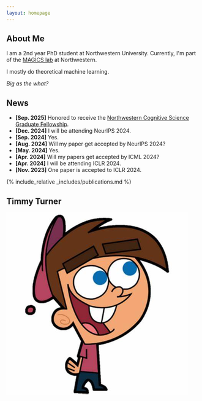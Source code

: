 ```yaml
---
layout: homepage
---
```


## About Me

I am a 2nd year PhD student at Northwestern University.
Currently, I'm part of the [MAGICS lab](https://magics.cs.northwestern.edu/index.html) at Northwestern.

I mostly do theoretical machine learning.

*Big as the what?*

## News

- **[Sep. 2025]** Honored to receive the [Northwestern Cognitive Science Graduate Fellowship](https://cogsci.northwestern.edu/graduate/funding_for_graduate_specialists/advanced_fellowship_details.html).
- **[Dec. 2024]** I will be attending NeurIPS 2024.
- **[Sep. 2024]** Yes.
- **[Aug. 2024]** Will my paper get accepted by NeurIPS 2024?
- **[May. 2024]** Yes.
- **[Apr. 2024]** Will my papers get accepted by ICML 2024?
- **[Apr. 2024]** I will be attending ICLR 2024.
- **[Nov. 2023]** One paper is accepted to ICLR 2024.

{% include_relative _includes/publications.md %}

## Timmy Turner
![alt text](./tt.jpg)

